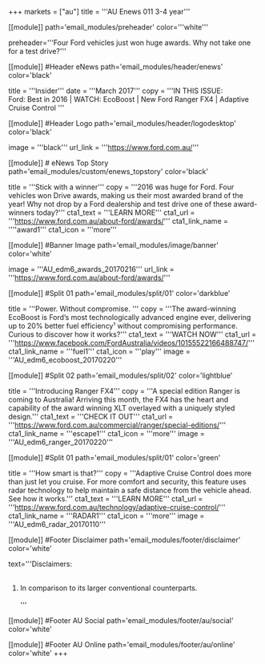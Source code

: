 +++
markets = ["au"]
title = '''AU Enews 011 3-4 year'''

[[module]]
path='email_modules/preheader'
color='''white'''

   preheader='''Four Ford vehicles just won huge awards. Why not take one for a test drive?'''

[[module]] #Header eNews
path='email_modules/header/enews'
color='black'

  title = '''Insider'''
  date = '''March 2017'''
  copy = '''IN THIS ISSUE:<br /> Ford: Best in 2016 | WATCH: EcoBoost | New Ford Ranger FX4 | Adaptive Cruise Control '''

[[module]] #Header Logo
path='email_modules/header/logodesktop'
color='black'

  image = '''black'''
  url_link = '''https://www.ford.com.au/'''

[[module]] # eNews Top Story
path='email_modules/custom/enews_topstory'
color='black'

  title = '''Stick with a winner'''
  copy = '''2016 was huge for Ford. Four vehicles won Drive awards, making us their most awarded brand of the year! Why not drop by a Ford dealership and test drive one of these award-winners today?'''
  cta1_text = '''LEARN MORE'''
  cta1_url = '''https://www.ford.com.au/about-ford/awards/'''
  cta1_link_name = ''''award1'''
  cta1_icon = '''more'''

  [[module]] #Banner Image
path='email_modules/image/banner'
color='white'

  image = '''AU_edm6_awards_20170216'''
  url_link = '''https://www.ford.com.au/about-ford/awards/'''

[[module]] #Split 01
path='email_modules/split/01'
color='darkblue'

  title = '''Power. Without compromise. '''
  copy = '''The award-winning EcoBoost is Ford’s most technologically advanced engine ever, delivering up to 20% better fuel efficiency&#185; without compromising performance. Curious to discover how it works?'''
  cta1_text = '''WATCH NOW'''
  cta1_url = '''https://www.facebook.com/FordAustralia/videos/10155522166488747/'''
  cta1_link_name = '''fuel1'''
  cta1_icon = '''play'''
  image = '''AU_edm6_ecoboost_20170220'''
  
  [[module]] #Split 02
path='email_modules/split/02'
color='lightblue'

  title = '''Introducing Ranger FX4'''
  copy = '''A special edition Ranger is coming to Australia! Arriving this month, the FX4 has the heart and capability of the award winning XLT overlayed with a uniquely styled design.'''
  cta1_text = '''CHECK IT OUT'''
  cta1_url = '''https://www.ford.com.au/commercial/ranger/special-editions/'''
  cta1_link_name = '''escape1'''
  cta1_icon = '''more'''
  image = '''AU_edm6_ranger_20170220'''
  

[[module]] #Split 01
path='email_modules/split/01'
color='green'

title = '''How smart is that?'''
  copy = '''Adaptive Cruise Control does more than just let you cruise. For more comfort and security, this feature uses radar technology to help maintain a safe distance from the vehicle ahead. See how it works.'''
  cta1_text = '''LEARN MORE'''
  cta1_url = '''https://www.ford.com.au/technology/adaptive-cruise-control/'''
  cta1_link_name = '''RADAR1'''
  cta1_icon = '''more'''
  image = '''AU_edm6_radar_20170110'''
  
[[module]] #Footer Disclaimer
path='email_modules/footer/disclaimer'
color='white'

  text='''Disclaimers:<br /><br />
  1. In comparison to its larger conventional counterparts.<br /><br />'''
  

[[module]] #Footer AU Social
path='email_modules/footer/au/social'
color='white'

[[module]] #Footer AU Online
path='email_modules/footer/au/online'
color='white'
+++ 